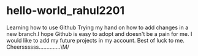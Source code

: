 # hello-world_rahul2201
Learning how to use Github
Trying my hand on how to add changes in a new branch.I hope Github is easy to adopt and doesn't be a pain for me.
I would like to add my future projects in my account.
Best of luck to me. Cheerssssss..............\M/
